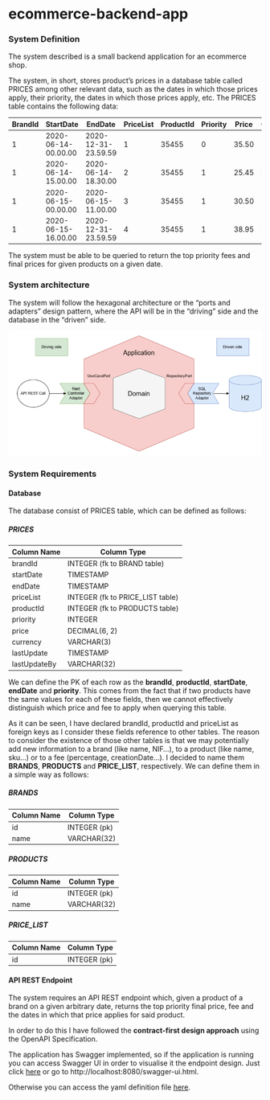 # ecommerce-backend-app

### System Definition
The system described is a small backend application for an ecommerce shop.

The system, in short, stores product’s prices in a database table called PRICES among other relevant data, such as the dates in which those prices apply, their priority, the dates in which those prices apply, etc. The PRICES table contains the following data:

| BrandId | StartDate           | EndDate             | PriceList | ProductId | Priority | Price  | Currency | LastUpdate         | LastUpdateBy |
|---------|---------------------|---------------------|-----------|-----------|----------|--------|----------|--------------------|--------------|
| 1       | 2020-06-14-00.00.00 | 2020-12-31-23.59.59 | 1         | 35455     | 0        | 35.50  | EUR      | 2020-03-26-14.49.07 | user1        |
| 1       | 2020-06-14-15.00.00 | 2020-06-14-18.30.00 | 2         | 35455     | 1        | 25.45  | EUR      | 2020-05-26-15.38.22 | user1        |
| 1       | 2020-06-15-00.00.00 | 2020-06-15-11.00.00 | 3         | 35455     | 1        | 30.50  | EUR      | 2020-05-26-15.39.22 | user2        |
| 1       | 2020-06-15-16.00.00 | 2020-12-31-23.59.59 | 4         | 35455     | 1        | 38.95  | EUR      | 2020-06-02-10.14.00 | user1        |


The system must be able to be queried to return the top priority fees and final prices for given products on a given date.

### System architecture
The system will follow the hexagonal architecture or the “ports and adapters” design pattern, where the API will be in the “driving” side and the database in the “driven” side.

![Hexagonal Architecture Image](docs/system-diagram.png)

### System Requirements

#### Database
The database consist of PRICES table, which can be defined as follows:

##### PRICES
| Column Name    | Column Type                |
|----------------|----------------------------|
| brandId        | INTEGER (fk to BRAND table) |
| startDate      | TIMESTAMP                 |
| endDate        | TIMESTAMP                 |
| priceList      | INTEGER (fk to PRICE_LIST table) |
| productId      | INTEGER (fk to PRODUCTS table)   |
| priority       | INTEGER                   |
| price          | DECIMAL(6, 2)            |
| currency       | VARCHAR(3)               |
| lastUpdate     | TIMESTAMP                |
| lastUpdateBy   | VARCHAR(32)              |

We can define the PK of each row as the **brandId**, **productId**, **startDate**, **endDate** and **priority**. This comes from the fact that if two products have the same values for each of these fields, then we cannot effectively distinguish which price and fee to apply when querying this table.

As it can be seen, I have declared brandId, productId and priceList as foreign keys as I consider these fields reference to other tables. The reason to consider the existence of those other tables is that we may potentially add new information to a brand (like name, NIF…), to a product (like name, sku…) or to a fee (percentage, creationDate…). I decided to name them **BRANDS**, **PRODUCTS** and **PRICE_LIST**, respectively. We can define them in a simple way as follows:

##### BRANDS
| Column Name | Column Type   |
|-------------|---------------|
| id          | INTEGER (pk) |
| name        | VARCHAR(32)  |

##### PRODUCTS
| Column Name | Column Type   |
|-------------|---------------|
| id          | INTEGER (pk) |
| name        | VARCHAR(32)  |

##### PRICE_LIST
| Column Name | Column Type   |
|-------------|---------------|
| id          | INTEGER (pk) |

#### API REST Endpoint
The system requires an API REST endpoint which, given a product of a brand on a given arbitrary date, returns the top priority final price, fee and the dates in which that price applies for said product.

In order to do this I have followed the **contract-first design approach** using the OpenAPI Specification. 

The application has Swagger implemented, so if the application is running you can access Swagger UI in order to visualise it the endpoint design. Just click [here](http://localhost:8080/swagger-ui.html) or go to http://localhost:8080/swagger-ui.html.

Otherwise you can access the yaml definition file [here](src\main\resources\static\api-contract.yml).
